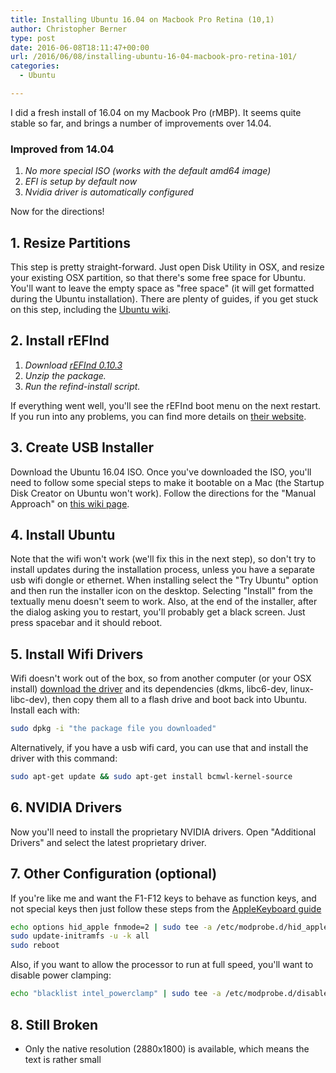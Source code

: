```yaml
---
title: Installing Ubuntu 16.04 on Macbook Pro Retina (10,1)
author: Christopher Berner
type: post
date: 2016-06-08T18:11:47+00:00
url: /2016/06/08/installing-ubuntu-16-04-macbook-pro-retina-101/
categories:
  - Ubuntu

---
```

I did a fresh install of 16.04 on my Macbook Pro (rMBP). It seems quite stable so far, and brings a number of improvements over 14.04.

### Improved from 14.04

1. _No more special ISO (works with the default amd64 image)_
2. _EFI is setup by default now_
3. _Nvidia driver is automatically configured_

Now for the directions!

## 1. Resize Partitions

This step is pretty straight-forward. Just open Disk Utility in OSX, and resize your existing OSX partition, so that there's some free space for Ubuntu. You'll want to leave the empty space as "free space" (it will get formatted during the Ubuntu installation). There are plenty of guides, if you get stuck on this step, including the [Ubuntu wiki][1].

## 2. Install rEFInd

1. _Download [rEFInd 0.10.3](http://sourceforge.net/projects/refind/files/0.10.3/refind-bin-0.10.3.zip/download)_
2. _Unzip the package._
3. _Run the refind-install script._

If everything went well, you'll see the rEFInd boot menu on the next restart. If you run into any problems, you can find more details on [their website][2].

## 3. Create USB Installer

Download the Ubuntu 16.04 ISO. Once you've downloaded the ISO, you'll need to follow some special steps to make it bootable on a Mac (the Startup Disk Creator on Ubuntu won't work). Follow the directions for the "Manual Approach" on [this wiki page][3].

## 4. Install Ubuntu

Note that the wifi won't work (we'll fix this in the next step), so don't try to install updates during the installation process, unless you have a separate usb wifi dongle or ethernet. When installing select the "Try Ubuntu" option and then run the installer icon on the desktop. Selecting "Install" from the textually menu doesn't seem to work. Also, at the end of the installer, after the dialog asking you to restart, you'll probably get a black screen. Just press spacebar and it should reboot.

## 5. Install Wifi Drivers

Wifi doesn't work out of the box, so from another computer (or your OSX install) [download the driver][4] and its dependencies (dkms, libc6-dev, linux-libc-dev), then copy them all to a flash drive and boot back into Ubuntu. Install each with:

```bash
sudo dpkg -i "the package file you downloaded"
```

Alternatively, if you have a usb wifi card, you can use that and install the driver with this command:

```bash
sudo apt-get update && sudo apt-get install bcmwl-kernel-source
```

## 6. NVIDIA Drivers

Now you'll need to install the proprietary NVIDIA drivers. Open "Additional Drivers" and select the latest proprietary driver.

## 7. Other Configuration (optional)

If you're like me and want the F1-F12 keys to behave as function keys, and not special keys then just follow these steps from the [AppleKeyboard guide](https://help.ubuntu.com/community/AppleKeyboard)

```bash
echo options hid_apple fnmode=2 | sudo tee -a /etc/modprobe.d/hid_apple.conf
sudo update-initramfs -u -k all
sudo reboot
```

Also, if you want to allow the processor to run at full speed, you'll want to disable power clamping:

```bash
echo "blacklist intel_powerclamp" | sudo tee -a /etc/modprobe.d/disable-powerclamp.conf
```

## 8. Still Broken

* Only the native resolution (2880x1800) is available, which means the text is rather small

 [1]: https://help.ubuntu.com/community/MactelSupportTeam/AppleIntelInstallation#Quick_Steps
 [2]: http://www.rodsbooks.com/refind/
 [3]: https://help.ubuntu.com/community/How%20to%20install%20Ubuntu%20on%20MacBook%20using%20USB%20Stick#Manual_Approach
 [4]: http://packages.ubuntu.com/raring/bcmwl-kernel-source
